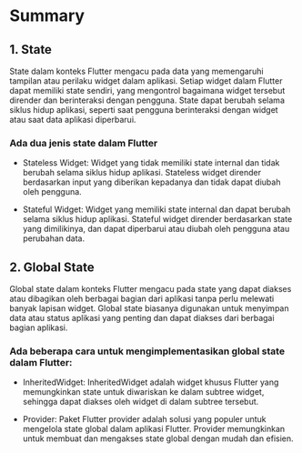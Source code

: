 # Summary

## 1. State
State dalam konteks Flutter mengacu pada data yang memengaruhi tampilan atau perilaku widget dalam aplikasi. Setiap widget dalam Flutter dapat memiliki state sendiri, yang mengontrol bagaimana widget tersebut dirender dan berinteraksi dengan pengguna. State dapat berubah selama siklus hidup aplikasi, seperti saat pengguna berinteraksi dengan widget atau saat data aplikasi diperbarui.

### Ada dua jenis state dalam Flutter

- Stateless Widget: Widget yang tidak memiliki state internal dan tidak berubah selama siklus hidup aplikasi. Stateless widget dirender berdasarkan input yang diberikan kepadanya dan tidak dapat diubah oleh pengguna.

- Stateful Widget: Widget yang memiliki state internal dan dapat berubah selama siklus hidup aplikasi. Stateful widget dirender berdasarkan state yang dimilikinya, dan dapat diperbarui atau diubah oleh pengguna atau perubahan data.

## 2. Global State

Global state dalam konteks Flutter mengacu pada state yang dapat diakses atau dibagikan oleh berbagai bagian dari aplikasi tanpa perlu melewati banyak lapisan widget. Global state biasanya digunakan untuk menyimpan data atau status aplikasi yang penting dan dapat diakses dari berbagai bagian aplikasi.

### Ada beberapa cara untuk mengimplementasikan global state dalam Flutter:

- InheritedWidget: InheritedWidget adalah widget khusus Flutter yang memungkinkan state untuk diwariskan ke dalam subtree widget, sehingga dapat diakses oleh widget di dalam subtree tersebut.

- Provider: Paket Flutter provider adalah solusi yang populer untuk mengelola state global dalam aplikasi Flutter. Provider memungkinkan untuk membuat dan mengakses state global dengan mudah dan efisien.